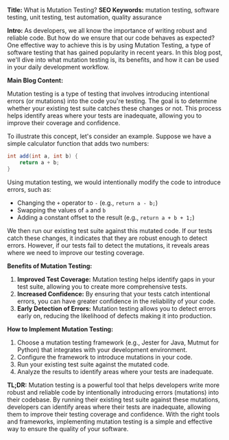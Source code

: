 **Title:** What is Mutation Testing?
**SEO Keywords:** mutation testing, software testing, unit testing, test automation, quality assurance

**Intro:**
As developers, we all know the importance of writing robust and reliable code. But how do we ensure that our code behaves as expected? One effective way to achieve this is by using Mutation Testing, a type of software testing that has gained popularity in recent years. In this blog post, we'll dive into what mutation testing is, its benefits, and how it can be used in your daily development workflow.

**Main Blog Content:**

Mutation testing is a type of testing that involves introducing intentional errors (or mutations) into the code you're testing. The goal is to determine whether your existing test suite catches these changes or not. This process helps identify areas where your tests are inadequate, allowing you to improve their coverage and confidence.

To illustrate this concept, let's consider an example. Suppose we have a simple calculator function that adds two numbers:
```java
int add(int a, int b) {
    return a + b;
}
```
Using mutation testing, we would intentionally modify the code to introduce errors, such as:

* Changing the `+` operator to `-` (e.g., `return a - b;`)
* Swapping the values of `a` and `b`
* Adding a constant offset to the result (e.g., `return a + b + 1;`)

We then run our existing test suite against this mutated code. If our tests catch these changes, it indicates that they are robust enough to detect errors. However, if our tests fail to detect the mutations, it reveals areas where we need to improve our testing coverage.

**Benefits of Mutation Testing:**

1. **Improved Test Coverage:** Mutation testing helps identify gaps in your test suite, allowing you to create more comprehensive tests.
2. **Increased Confidence:** By ensuring that your tests catch intentional errors, you can have greater confidence in the reliability of your code.
3. **Early Detection of Errors:** Mutation testing allows you to detect errors early on, reducing the likelihood of defects making it into production.

**How to Implement Mutation Testing:**

1. Choose a mutation testing framework (e.g., Jester for Java, Mutmut for Python) that integrates with your development environment.
2. Configure the framework to introduce mutations in your code.
3. Run your existing test suite against the mutated code.
4. Analyze the results to identify areas where your tests are inadequate.

**TL;DR:**
Mutation testing is a powerful tool that helps developers write more robust and reliable code by intentionally introducing errors (mutations) into their codebase. By running their existing test suite against these mutations, developers can identify areas where their tests are inadequate, allowing them to improve their testing coverage and confidence. With the right tools and frameworks, implementing mutation testing is a simple and effective way to ensure the quality of your software.
